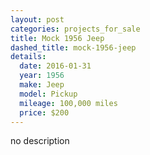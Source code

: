 ```yaml
---
layout: post
categories: projects_for_sale
title: Mock 1956 Jeep
dashed_title: mock-1956-jeep
details:
  date: 2016-01-31
  year: 1956
  make: Jeep
  model: Pickup
  mileage: 100,000 miles
  price: $200
---
```

no description